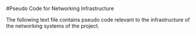 #Pseudo Code for Networking Infrastructure

The following text file contains pseudo code relevant to the infrastructure of the networking systems of the project.